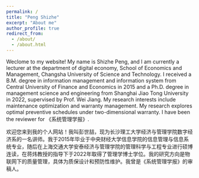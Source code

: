 ```yaml
---
permalink: /
title: "Peng Shizhe"
excerpt: "About me"
author_profile: true
redirect_from: 
  - /about/
  - /about.html
---
```


Weclome to my website! My name is Shizhe Peng, and I am currently a lecturer at the department of digital economy, School of Economics and Management, Changsha University of Science and Technology. I received a B.M. degree in information management and information system from Central University of Finance and Economics in 2015 and a Ph.D. degree in management science and engineering from Shanghai Jiao Tong University in 2022, supervised by Prof. Wei Jiang. My research interests include maintenance optimization and warranty management. My research explores optimal preventive schedules under two-dimensional warranty. I have been the reviewer for 《系统管理学报》.

欢迎您来到我的个人网站！我叫彭世喆，现为长沙理工大学经济与管理学院数字经济系的一名讲师。我于2015年毕业于中央财经大学信息学院的信息管理与信息系统专业，随后在上海交通大学安泰经济与管理学院的管理科学与工程专业进行硕博连读，在蒋炜教授的指导下于2022年取得了管理学博士学位。我的研究方向是物联网下的质量管理，具体为质保设计和预防性维护。我曾是《系统管理学报》的审稿人。

